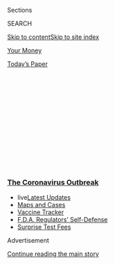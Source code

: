 <div id="app">

<div>

<div>

<div>

<div class="NYTAppHideMasthead css-1q2w90k e1suatyy0">

<div class="section css-ui9rw0 e1suatyy2">

<div class="css-eph4ug er09x8g0">

<div class="css-6n7j50">

</div>

<span class="css-1dv1kvn">Sections</span>

<div class="css-10488qs">

<span class="css-1dv1kvn">SEARCH</span>

</div>

[Skip to content](#site-content)[Skip to site index](#site-index)

</div>

<div id="masthead-section-label" class="css-1wr3we4 eaxe0e00">

[Your
Money](https://www.nytimes3xbfgragh.onion/section/your-money)

</div>

<div class="css-10698na e1huz5gh0">

</div>

</div>

<div id="masthead-bar-one" class="section hasLinks css-15hmgas e1csuq9d3">

<div class="css-uqyvli e1csuq9d0">

</div>

<div class="css-1uqjmks e1csuq9d1">

</div>

<div class="css-9e9ivx">

[](https://myaccount.nytimes3xbfgragh.onion/auth/login?response_type=cookie&client_id=vi)

</div>

<div class="css-1bvtpon e1csuq9d2">

[Today’s
Paper](https://www.nytimes3xbfgragh.onion/section/todayspaper)

</div>

</div>

</div>

</div>

<div data-aria-hidden="false">

<div id="site-content" data-role="main">

<div>

<div class="css-1aor85t" style="opacity:0.000000001;z-index:-1;visibility:hidden">

<div class="css-1hqnpie">

<div class="css-epjblv">

<span class="css-17xtcya">[Your
Money](/section/your-money)</span><span class="css-x15j1o">|</span><span class="css-fwqvlz">Who
Gets Hurt When the World Stops Using
Cash</span>

</div>

<div class="css-k008qs">

<div class="css-1iwv8en">

<span class="css-18z7m18"></span>

<div>

</div>

</div>

<span class="css-1n6z4y">https://nyti.ms/2RiI98I</span>

<div class="css-1705lsu">

<div class="css-4xjgmj">

<div class="css-4skfbu" data-role="toolbar" data-aria-label="Social Media Share buttons, Save button, and Comments Panel with current comment count" data-testid="share-tools">

  - 
  - 
  - 
  - 
    
    <div class="css-6n7j50">
    
    </div>

  - 

</div>

</div>

</div>

</div>

</div>

</div>

<div class="css-13pd83m">

<div class="css-l9svim">

### [<span class="css-pa1jbp"><span class="css-1rxm0ex">The Coronavirus</span><span class="css-1rxm0ex"> Outbreak</span></span>](https://www.nytimes3xbfgragh.onion/news-event/coronavirus?name=styln-coronavirus-national&region=TOP_BANNER&block=storyline_menu_recirc&action=click&pgtype=Article&impression_id=8c17d640-f52c-11ea-bf06-e35e969503ac&variant=undefined)

  - <span class="css-1qkutce"><span class="css-12clwdu">live</span>[Latest
    Updates](https://www.nytimes3xbfgragh.onion/2020/09/12/world/covid-19-coronavirus.html?name=styln-coronavirus-national&region=TOP_BANNER&block=storyline_menu_recirc&action=click&pgtype=Article&impression_id=8c17d641-f52c-11ea-bf06-e35e969503ac&variant=undefined)</span>
  - <span class="css-1qkutce">[Maps and
    Cases](https://www.nytimes3xbfgragh.onion/interactive/2020/us/coronavirus-us-cases.html?name=styln-coronavirus-national&region=TOP_BANNER&block=storyline_menu_recirc&action=click&pgtype=Article&impression_id=8c17d642-f52c-11ea-bf06-e35e969503ac&variant=undefined)</span>
  - <span class="css-1qkutce">[Vaccine
    Tracker](https://www.nytimes3xbfgragh.onion/interactive/2020/science/coronavirus-vaccine-tracker.html?name=styln-coronavirus-national&region=TOP_BANNER&block=storyline_menu_recirc&action=click&pgtype=Article&impression_id=8c17fd50-f52c-11ea-bf06-e35e969503ac&variant=undefined)</span>
  - <span class="css-1qkutce">[F.D.A. Regulators’
    Self-Defense](https://www.nytimes3xbfgragh.onion/2020/09/10/us/politics/fda-coronavirus-vaccine.html?name=styln-coronavirus-national&region=TOP_BANNER&block=storyline_menu_recirc&action=click&pgtype=Article&impression_id=8c17fd51-f52c-11ea-bf06-e35e969503ac&variant=undefined)</span>
  - <span class="css-1qkutce">[Surprise Test
    Fees](https://www.nytimes3xbfgragh.onion/2020/09/09/upshot/coronavirus-surprise-test-fees.html?name=styln-coronavirus-national&region=TOP_BANNER&block=storyline_menu_recirc&action=click&pgtype=Article&impression_id=8c17fd52-f52c-11ea-bf06-e35e969503ac&variant=undefined)</span>

</div>

</div>

<div id="top-wrapper" class="css-1sy8kpn">

<div id="top-slug" class="css-l9onyx">

Advertisement

</div>

[Continue reading the main
story](#after-top)

<div class="ad top-wrapper" style="text-align:center;height:100%;display:block;min-height:250px">

<div id="top" class="place-ad" data-position="top" data-size-key="top">

</div>

</div>

<div id="after-top">

</div>

</div>

<div>

<div id="sponsor-wrapper" class="css-1hyfx7x">

<div id="sponsor-slug" class="css-19vbshk">

Supported by

</div>

[Continue reading the main
story](#after-sponsor)

<div id="sponsor" class="ad sponsor-wrapper" style="text-align:center;height:100%;display:block">

</div>

<div id="after-sponsor">

</div>

</div>

<div class="css-186x18t">

your money adviser

</div>

<div class="css-1vkm6nb ehdk2mb0">

# Who Gets Hurt When the World Stops Using Cash

</div>

Some people don’t have credit or debit cards, so a growing number of
state and local governments are requiring businesses to accept
cash.

<div class="css-79elbk" data-testid="photoviewer-wrapper">

<div class="css-z3e15g" data-testid="photoviewer-wrapper-hidden">

</div>

<div class="css-1a48zt4 ehw59r15" data-testid="photoviewer-children">

![<span class="css-cnj6d5 e1z0qqy90" itemprop="copyrightHolder"><span class="css-1ly73wi e1tej78p0">Credit...</span><span><span>Till
Lauer</span></span></span>](https://static01.graylady3jvrrxbe.onion/images/2020/09/11/business/11Adviser-illo/11Adviser-illo-articleLarge.jpg?quality=75&auto=webp&disable=upscale)

</div>

</div>

<div class="css-18e8msd">

<div class="css-vp77d3 epjyd6m0">

<div class="css-1baulvz">

By [<span class="css-1baulvz last-byline" itemprop="name">Ann
Carrns</span>](https://www.nytimes3xbfgragh.onion/by/ann-carrns)

</div>

</div>

  - Sept. 11,
    2020

  - 
    
    <div class="css-4xjgmj">
    
    <div class="css-d8bdto" data-role="toolbar" data-aria-label="Social Media Share buttons, Save button, and Comments Panel with current comment count" data-testid="share-tools">
    
      - 
      - 
      - 
      - 
        
        <div class="css-6n7j50">
        
        </div>
    
      - 
    
    </div>
    
    </div>

</div>

</div>

<div class="section meteredContent css-1r7ky0e" name="articleBody" itemprop="articleBody">

<div class="css-1fanzo5 StoryBodyCompanionColumn">

<div class="css-53u6y8">

Cash doesn’t have the status it used to.

In fact, some state and local governments are forcing businesses like
restaurants and retail shops to continue accepting cash — concerned that
cashless businesses effectively discriminate against consumers who do
not have bank accounts or credit cards.

New York City will require most stores and restaurants to accept cash as
of Nov. 19, joining cities including San Francisco; Berkeley, Calif.;
and Philadelphia, all of which mandated acceptance of cash last year.
New Jersey required acceptance of cash statewide in 2019, and it has
been illegal for businesses to refuse cash in Massachusetts for decades.
Many other cities and states are
[considering](https://www.capradio.org/articles/2020/05/12/as-more-california-businesses-go-cashless-during-pandemic-lawmaker-continues-push-to-ban-the-practice/)similar
steps.

Concerns about a decline in the acceptance of cash surfaced well before
the coronavirus arrived, as consumers grew more comfortable shopping
online with credit or debit cards and paying quickly with mobile apps.
Many businesses like electronic payments because they speed up purchases
and reduce concern about theft.

Then, during the pandemic, restaurants and stores emphasized online
ordering and digital payment to reduce interactions, and the risk of
infection, among customers and employees. And as consumers stayed home,
[coin
shortages](https://www.nytimes3xbfgragh.onion/2020/06/25/business/economy/coin-shortage-coronavirus.html)occurred,
making it difficult for some stores to give change. That added to a
preference for electronic payments.

</div>

</div>

<div class="css-1fanzo5 StoryBodyCompanionColumn">

<div class="css-53u6y8">

“The concern has been heightened as a result of the pandemic,” said
Susan Grant, director of consumer protection and privacy at the Consumer
Federation of America, a nonprofit advocacy
group.

<div id="NYT_MAIN_CONTENT_1_REGION" class="css-9tf9ac">

<div>

<div id="styln-covid-updates-world" class="section interactive-content interactive-size-medium css-1ftcdic">

<div class="css-17ih8de interactive-body">

<div id="styln-briefing-block" data-asset-id="QXJ0aWNsZTpueXQ6Ly9hcnRpY2xlLzJiYjYwYTJiLTY3NjItNTg3NC1iMGVhLWY4NzRhMjE3NTQyZA==">

<div class="briefing-block-header-section">

# [Latest Updates: The Coronavirus Outbreak](https://www.nytimes3xbfgragh.onion/2020/09/11/world/covid-19-coronavirus.html?action=click&pgtype=Article&state=default&region=MAIN_CONTENT_1&context=storylines_live_updates)

<div class="briefing-block-ts">

Updated 2020-09-12T12:04:20.515Z

</div>

</div>

  - [Fauci cautions the virus could disrupt life in the U.S. until
    ‘maybe even towards the end
    of 2021.’](https://www.nytimes3xbfgragh.onion/2020/09/11/world/covid-19-coronavirus.html?action=click&pgtype=Article&state=default&region=MAIN_CONTENT_1&context=storylines_live_updates#link-dfb8a16)
  - [From Asia to Africa, China promotes its vaccine candidates to win
    friends.](https://www.nytimes3xbfgragh.onion/2020/09/11/world/covid-19-coronavirus.html?action=click&pgtype=Article&state=default&region=MAIN_CONTENT_1&context=storylines_live_updates#link-7104d154)
  - [The other way the virus will kill:
    hunger.](https://www.nytimes3xbfgragh.onion/2020/09/11/world/covid-19-coronavirus.html?action=click&pgtype=Article&state=default&region=MAIN_CONTENT_1&context=storylines_live_updates#link-393ad215)

<div class="briefing-block-footer">

<div class="briefing-block-footer-meta">

[See more
updates](https://www.nytimes3xbfgragh.onion/2020/09/11/world/covid-19-coronavirus.html?action=click&pgtype=Article&state=default&region=MAIN_CONTENT_1&context=storylines_live_updates)

</div>

<div class="briefing-block-briefinglinks">

<span>More live coverage:</span>
[Markets](https://www.nytimes3xbfgragh.onion/live/2020/09/11/business/stock-market-today-coronavirus?action=click&pgtype=Article&state=default&region=MAIN_CONTENT_1&context=storylines_live_updates)

</div>

</div>

</div>

</div>

</div>

</div>

</div>

But as digital payments become more widespread, “we’re concerned that
people aren’t going to be able to pay for necessities,” said Linda
Sherry, director of national priorities at Consumer Action, an advocacy
group.

Businesses that refuse cash put at a disadvantage people who lack
traditional bank accounts or can’t qualify for credit cards, consumer
advocates say. About one-fourth of American adults were unbanked or
underbanked in 2019 — meaning they lacked a bank account or had one but
also used alternatives like check-cashing services, the [Federal
Reserve](https://www.federalreserve.gov/publications/files/2019-report-economic-well-being-us-households-202005.pdf)found.
Those consumers are more likely to be in a racial or ethnic minority
group, have lower incomes and be less educated.

Some may like cash because it helps them budget their money or teach
their children about spending. Others may be wary of a loss of privacy
and vulnerability to hacking with electronic payments, or simply prefer
cash, Ms. Grant said. “The decision should be the consumer’s.”

The federation and dozens of other advocacy and privacy rights groups
are backing [federal
legislation](https://consumerfed.org/wp-content/uploads/2020/09/Support_Payment_Choice_Act.pdf)
that would prohibit brick-and-mortar retailers from refusing to accept
cash. (It’s unclear if the bill will be considered this year, given the
menu of pandemic-related issues before Congress.)

</div>

</div>

<div class="css-1fanzo5 StoryBodyCompanionColumn">

<div class="css-53u6y8">

Consumers still use cash for more than one-quarter of all payments,
according to [Federal Reserve](https://www.frbsf.org/cash/publications/)
data from October, its latest comprehensive study of payment behavior.
Cash was used for almost half of the payments under $10.

<div id="NYT_MAIN_CONTENT_2_REGION" class="css-9tf9ac">

<div>

</div>

</div>

In a narrower Fed survey in April and May, aimed at spotting payment
changes during the pandemic, 70 percent of participants said they were
not avoiding cash because of concern about the virus.

Cash remains important to consumers despite a menu of competing payment
options. “Many consumers value and prefer to use cash for everyday
purchases, while others use cash as a backup, or for the convenience of
small value payments,” Mark Gould, chief operating officer of the
Federal Reserve Bank of San Francisco, said in a
[statement](https://www.frbsf.org/our-district/press/news-releases/2020/fed-report-shows-consumers-are-keeping-more-cash-on-hand-during-the-covid-19-pandemic/)
last month that accompanied the narrowed Fed survey.

Shelle Santana, a visiting scholar at Harvard Business School who has
studied payment trends, said it was unclear how aggressive the
enforcement of the cash requirements had been during the pandemic. She
said she foresaw a “less cash” society, rather than a truly cashless
one, in the near term, since many people continue to rely on hard
currency.

Some businesses that stopped accepting cash have reversed their policies
voluntarily, Ms. Santana noted, after realizing they were excluding some
customers.

“No one,” she said, “wants to turn away business.”

Here are some questions and answers about paying with cash:

**Is it legal to refuse to accept cash?**

There is no federal requirement that businesses accept cash or coins as
payment, according to the [Federal Reserve
Board](https://www.federalreserve.gov/faqs/currency_12772.htm). “Private
businesses are free to develop their own policies on whether or not to
accept cash” unless state law says otherwise, the board explains on its
website. Businesses like movie theaters, convenience stores and gas
stations may refuse to accept bills over $20, and bus lines may ban
payment of fares in pennies, the [Treasury
Department](https://www.treasury.gov/resource-center/faqs/currency/pages/legal-tender.aspx)
says.

**How will New York City enforce its cash requirement?**

The city’s Department of Consumer Affairs is responsible for enforcing
the new rule, which was enacted [this
year](https://legistar.council.nyc.gov/LegislationDetail.aspx?ID=3763665&GUID=7800AFC9-D8B1-41FD-9C31-172565712686&Options=ID%7CText%7C&Search=cashless).
The department said that enforcement would be based on complaints and
that it would issue instructions for filing a complaint before the rule
took effect. Businesses that fail to comply may face fines of up to
$1,000 for the first violation and $1,500 for subsequent violations.

</div>

</div>

<div class="css-1fanzo5 StoryBodyCompanionColumn">

<div class="css-53u6y8">

The rule has some exceptions. For instance, a business can decline cash
if it offers a cash conversion kiosk, which transfers the cash value to
a debit card and is sometimes called a “reverse A.T.M.,” if the machine
meets certain criteria.

**Is it safe to pay with cash during the pandemic?**

The virus that causes Covid-19 is mainly transmitted through close
person-to-person contact, the Centers for Disease Control and Prevention
says. It’s possible that someone could become infected by touching a
surface or an object with the virus on it, but “this is not thought to
be the main way the virus spreads,” according to [the
agency](https://www.cdc.gov/coronavirus/2019-ncov/prevent-getting-sick/how-covid-spreads.html).

While there has been concern that handling cash can [spread
germs](https://apnews.com/7f96f57e3c327e7dbe2be79f2bbdd543), touching a
payment terminal or handling a plastic card to a clerk may also pose a
risk. The
[C.D.C.](https://www.cdc.gov/coronavirus/2019-ncov/daily-life-coping/essential-goods-services.html)suggests
using touchless payment if possible. “If you must handle money, a card
or use a keypad, use hand sanitizer right after paying,” it says.

The World Health Organization [has
said](https://www.nytimes3xbfgragh.onion/2020/03/27/learning/what-questions-do-you-have-about-the-coronavirus.html)
that “it is good hygiene practice to wash your hands after handling
money, especially if eating or handling food.”

</div>

</div>

</div>

<div>

</div>

<div>

</div>

<div>

</div>

<div>

<div id="bottom-wrapper" class="css-1ede5it">

<div id="bottom-slug" class="css-l9onyx">

Advertisement

</div>

[Continue reading the main
story](#after-bottom)

<div id="bottom" class="ad bottom-wrapper" style="text-align:center;height:100%;display:block;min-height:90px">

</div>

<div id="after-bottom">

</div>

</div>

</div>

</div>

</div>

## Site Index

<div>

</div>

## Site Information Navigation

  - [© <span>2020</span> <span>The New York Times
    Company</span>](https://help.nytimes3xbfgragh.onion/hc/en-us/articles/115014792127-Copyright-notice)

<!-- end list -->

  - [NYTCo](https://www.nytco.com/)
  - [Contact
    Us](https://help.nytimes3xbfgragh.onion/hc/en-us/articles/115015385887-Contact-Us)
  - [Work with us](https://www.nytco.com/careers/)
  - [Advertise](https://nytmediakit.com/)
  - [T Brand Studio](http://www.tbrandstudio.com/)
  - [Your Ad
    Choices](https://www.nytimes3xbfgragh.onion/privacy/cookie-policy#how-do-i-manage-trackers)
  - [Privacy](https://www.nytimes3xbfgragh.onion/privacy)
  - [Terms of
    Service](https://help.nytimes3xbfgragh.onion/hc/en-us/articles/115014893428-Terms-of-service)
  - [Terms of
    Sale](https://help.nytimes3xbfgragh.onion/hc/en-us/articles/115014893968-Terms-of-sale)
  - [Site
    Map](https://spiderbites.nytimes3xbfgragh.onion)
  - [Help](https://help.nytimes3xbfgragh.onion/hc/en-us)
  - [Subscriptions](https://www.nytimes3xbfgragh.onion/subscription?campaignId=37WXW)

</div>

</div>

</div>

</div>
